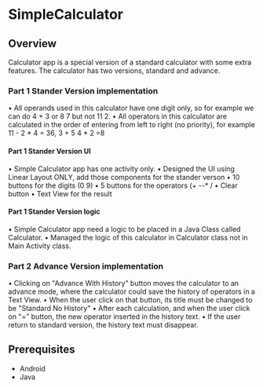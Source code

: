 # SimpleCalculator
## Overview
Calculator app is a special version of a standard calculator with some extra features. The calculator has two versions, standard and advance.

### Part 1 Stander Version implementation
• All operands used in this calculator have one digit only, so for example we can do 4 + 3 or 8 7 but not 11 2.
• All operators in this calculator are calculated in the order of entering from left to right (no priority), for example 11 - 2 * 4 = 36, 3 + 5 4 * 2 =8
#### Part 1 Stander Version UI
• Simple Calculator app has one activity only.
• Designed the UI using Linear Layout ONLY, add those components for the stander verson
• 10 buttons for the digits (0 9)
• 5 buttons for the operators (+ --* /
• Clear button
• Text View for the result
#### Part 1 Stander Version logic
• Simple Calculator app need a logic to be placed in a Java Class called Calculator.
• Managed the logic of this calculator in Calculator class not in Main Activity class.

### Part 2 Advance Version implementation
• Clicking on "Advance With History" button moves the calculator to an advance mode, where the calculator could save the history of operators in a Text View.
• When the user click on that button, its title must be changed to be "Standard No History"
• After each calculation, and when the user click on "=" button, the new operator inserted in the history text.
• If the user return to standard version, the history text must disappear.

## Prerequisites
- Android
- Java
